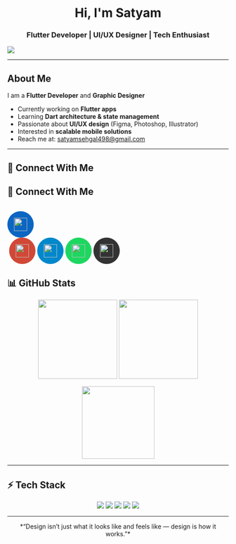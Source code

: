 


<h1 align="center">Hi, I'm <strong>Satyam </strong></h1>
<h3 align="center">Flutter Developer | UI/UX Designer | Tech Enthusiast</h3>

![ ](https://github.com/user-attachments/assets/27fe0655-ed6e-4197-997f-bc96cea2a588)




---

## About Me
I am a **Flutter Developer** and **Graphic Designer**   

- Currently working on **Flutter apps**  
- Learning **Dart architecture & state management**  
- Passionate about **UI/UX design** (Figma, Photoshop, Illustrator)  
- Interested in **scalable mobile solutions**  
- Reach me at: [satyamsehgal498@gmail.com](mailto:satyamsehgal498@gmail.com)  

---

## 🔗 Connect With Me

## 🔗 Connect With Me
<p align="center" style="display:flex; gap:20px; justify-content:center; flex-wrap:wrap;">

  <a href="https://linkedin.com/in/yourusername" target="_blank" style="display:inline-block;">
    <div style="width:60px; height:60px; border-radius:50%; display:flex; align-items:center; justify-content:center; background:#0A66C2; transition: transform 0.3s;">
      <img src="https://skillicons.dev/icons?i=linkedin" width="30" height="30" />
    </div>
  </a>

  <a href="mailto:youremail@example.com" target="_blank" style="display:inline-block;">
    <div style="width:60px; height:60px; border-radius:50%; display:flex; align-items:center; justify-content:center; background:#D14836; transition: transform 0.3s;">
      <img src="https://skillicons.dev/icons?i=gmail" width="30" height="30" />
    </div>
  </a>

  <a href="https://t.me/yourusername" target="_blank" style="display:inline-block;">
    <div style="width:60px; height:60px; border-radius:50%; display:flex; align-items:center; justify-content:center; background:#0088CC; transition: transform 0.3s;">
      <img src="https://skillicons.dev/icons?i=telegram" width="30" height="30" />
    </div>
  </a>

  <a href="https://open.spotify.com/user/yourspotifyid" target="_blank" style="display:inline-block;">
    <div style="width:60px; height:60px; border-radius:50%; display:flex; align-items:center; justify-content:center; background:#1ED760; transition: transform 0.3s;">
      <img src="https://skillicons.dev/icons?i=spotify" width="30" height="30" />
    </div>
  </a>

  <a href="https://your-portfolio.com" target="_blank" style="display:inline-block;">
    <div style="width:60px; height:60px; border-radius:50%; display:flex; align-items:center; justify-content:center; background:#333; transition: transform 0.3s;">
      <img src="https://skillicons.dev/icons?i=web" width="30" height="30" />
    </div>
  </a>

</p>

<style>
  a div:hover {
    transform: scale(1.2);
    box-shadow: 0 8px 15px rgba(0,0,0,0.2);
  }
</style> 


## 📊 GitHub Stats
<p align="center">
  <img src="https://github-readme-stats.vercel.app/api?username=satyamsehgal&show_icons=true&theme=tokyonight&border_radius=12&hide_border=false&rank_icon=percentile" height="180" />
  <img src="https://github-readme-streak-stats.herokuapp.com?user=satyamsehgal&theme=tokyonight&border_radius=12" height="180" />
</p>

<p align="center">
  <img src="https://github-readme-stats.vercel.app/api/top-langs/?username=satyamsehgal&layout=compact&theme=tokyonight&border_radius=12" height="165" />
</p>

---

## ⚡ Tech Stack
<p align="center">
  <img src="https://img.shields.io/badge/Dart-0175C2?style=for-the-badge&logo=dart&logoColor=white"/>
  <img src="https://img.shields.io/badge/Flutter-02569B?style=for-the-badge&logo=flutter&logoColor=white"/>
  <img src="https://img.shields.io/badge/Figma-F24E1E?style=for-the-badge&logo=figma&logoColor=white"/>
  <img src="https://img.shields.io/badge/Photoshop-31A8FF?style=for-the-badge&logo=adobe-photoshop&logoColor=white"/>
  <img src="https://img.shields.io/badge/Illustrator-FF9A00?style=for-the-badge&logo=adobe-illustrator&logoColor=white"/>
</p>

---


<p align="center"> *“Design isn’t just what it looks like and feels like — design is how it works.”* 
</p>

